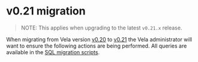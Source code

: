# v0.21 migration

> NOTE: This applies when upgrading to the latest `v0.21.x` release.

When migrating from Vela version [v0.20](../../releases/v0.20.md) to [v0.21](../../releases/v0.21.md) the Vela
administrator will want to ensure the following actions are being performed. All queries are available in the [SQL migration scripts](./scripts/).